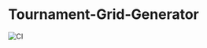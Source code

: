 # Tournament-Grid-Generator

![CI](https://github.com/vtemplie/Tournament-Grid-Generator/actions/workflows/ci.yml/badge.svg)
